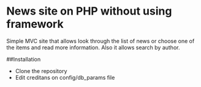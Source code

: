 # News site on PHP without using framework
Simple MVC site that allows look through the list of news or choose one of the items and read more information. 
Also it allows search by author.

##Installation
* Clone the repository
* Edit creditans on config/db_params file

